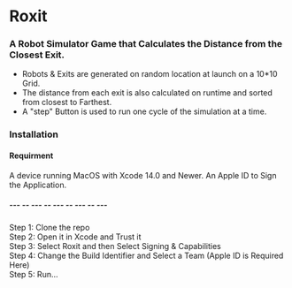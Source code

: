 # Roxit
### A Robot Simulator Game that Calculates the Distance from the Closest Exit.

- Robots & Exits are generated on random location at launch on a 10*10 Grid.
- The distance from each exit is also calculated on runtime and sorted from closest to Farthest.
- A "step" Button is used to run one cycle of the simulation at a time.

### Installation
#### Requirment
A device running MacOS with Xcode 14.0 and Newer.
An Apple ID to Sign the Application.
##### --- -- --- -- --- -- --- -- ---
Step 1: Clone the repo\
Step 2: Open it in Xcode and Trust it\
Step 3: Select Roxit and then Select Signing & Capabilities\
Step 4: Change the Build Identifier and Select a Team (Apple ID is Required Here)\
Step 5: Run...
